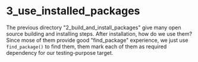 # 3_use_installed_packages

The previous directory "2_build_and_install_packages" give many open source building and installing steps. After installation, how do we use them? Since mose of them provide good "find_package" experience, we just use `find_package()` to find them, them mark each of them as required dependency for our testing-purpose target.